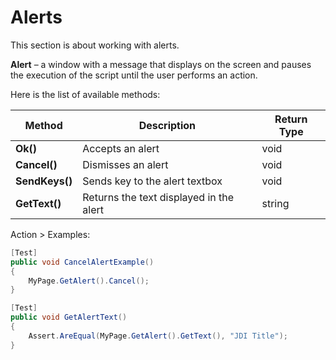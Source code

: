 # Alerts

<aside class="notice">
This section is about working with alerts.
</aside>

**Alert** –  a window with a message that displays on the screen and pauses the execution of the script until the user performs an action.

Here is the list of available methods:

|Method | Description | Return Type
--- | --- | ---
**Ok()** |Accepts an alert  | void
**Cancel()** |Dismisses an alert  | void
**SendKeys()** |Sends key to the alert textbox  | void
**GetText()** |Returns the text displayed in the alert  | string

Action > Examples:

```csharp 
[Test]
public void CancelAlertExample() 
{
    MyPage.GetAlert().Cancel();
}

[Test]
public void GetAlertText() 
{
    Assert.AreEqual(MyPage.GetAlert().GetText(), "JDI Title");
}

```
